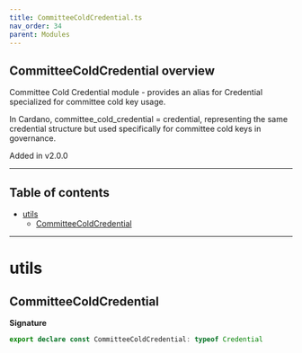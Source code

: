 ```yaml
---
title: CommitteeColdCredential.ts
nav_order: 34
parent: Modules
---
```


## CommitteeColdCredential overview

Committee Cold Credential module - provides an alias for Credential specialized for committee cold key usage.

In Cardano, committee_cold_credential = credential, representing the same credential structure
but used specifically for committee cold keys in governance.

Added in v2.0.0

---

<h2 class="text-delta">Table of contents</h2>

- [utils](#utils)
  - [CommitteeColdCredential](#committeecoldcredential)

---

# utils

## CommitteeColdCredential

**Signature**

```ts
export declare const CommitteeColdCredential: typeof Credential
```
